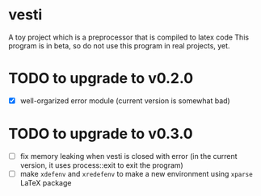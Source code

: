 # vesti

A toy project which is a preprocessor that is compiled to latex code
This program is in beta, so do not use this program in real projects, yet.

# TODO to upgrade to v0.2.0
- [x] well-orgarized error module (current version is somewhat bad)

# TODO to upgrade to v0.3.0
- [ ] fix memory leaking when vesti is closed with error (in the current version, it uses process::exit to exit the program)
- [ ] make `xdefenv` and `xredefenv` to make a new environment using `xparse` LaTeX package
